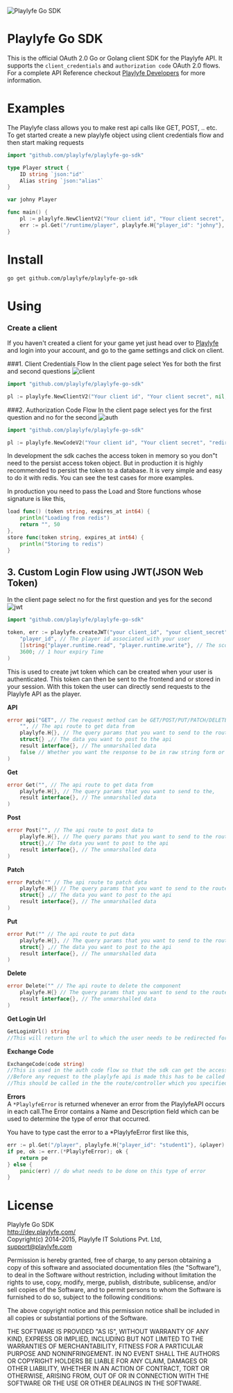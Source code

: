 ![Playlyfe Go SDK](https://dev.playlyfe.com/images/assets/pl-go-sdk.png "Playlyfe Go SDK")

Playlyfe Go SDK
=================

This is the official OAuth 2.0 Go or Golang client SDK for the Playlyfe API.
It supports the `client_credentials` and `authorization code` OAuth 2.0 flows.
For a complete API Reference checkout [Playlyfe Developers](https://dev.playlyfe.com/docs/api.html) for more information.

# Examples
The Playlyfe class allows you to make rest api calls like GET, POST, .. etc.  
To get started create a new playlyfe object using client credentials flow and then start making requests
```go
import "github.com/playlyfe/playlyfe-go-sdk"

type Player struct {
    ID string `json:"id"`
    Alias string `json:"alias"`
}

var johny Player

func main() { 
    pl := playlyfe.NewClientV2("Your client id", "Your client secret", nil, nil)
    err := pl.Get("/runtime/player", playlyfe.H{"player_id": "johny"}, johny)  // To get player profile
}
```

# Install
```sh
go get github.com/playlyfe/playlyfe-go-sdk
```
# Using
### Create a client
  If you haven't created a client for your game yet just head over to [Playlyfe](http://playlyfe.com) and login into your account, and go to the game settings and click on client.

###1. Client Credentials Flow
In the client page select Yes for both the first and second questions
![client](https://cloud.githubusercontent.com/assets/1687946/7930229/2c2f14fe-0924-11e5-8c3b-5ba0c10f066f.png)
```go
import "github.com/playlyfe/playlyfe-go-sdk"

pl := playlyfe.NewClientV2("Your client id", "Your client secret", nil, nil)
```
###2. Authorization Code Flow
In the client page select yes for the first question and no for the second
![auth](https://cloud.githubusercontent.com/assets/1687946/7930231/2c31c1fe-0924-11e5-8cb5-73ca0a002bcb.png)
```go
import "github.com/playlyfe/playlyfe-go-sdk"

pl := playlyfe.NewCodeV2("Your client id", "Your client secret", "redirect_uri", nil, nil)
```
In development the sdk caches the access token in memory so you don"t need to  the persist access token object. But in production it is highly recommended to persist the token to a database. It is very simple and easy to do it with redis. You can see the test cases for more examples.

In production you need to pass the Load and Store functions whose signature is like this,
```go
load func() (token string, expires_at int64) {
    println("Loading from redis")
    return "", 50
},
store func(token string, expires_at int64) {
    println("Storing to redis")
}
```
## 3. Custom Login Flow using JWT(JSON Web Token)
In the client page select no for the first question and yes for the second
![jwt](https://cloud.githubusercontent.com/assets/1687946/7930230/2c2f2caa-0924-11e5-8dcf-aed914a9dd58.png)
```go
import "github.com/playlyfe/playlyfe-go-sdk"

token, err := playlyfe.createJWT("your client_id", "your client_secret", 
    "player_id", // The player id associated with your user
    []string{"player.runtime.read", "player.runtime.write"}, // The scopes the player has access to
    3600; // 1 hour expiry Time
)
```
This is used to create jwt token which can be created when your user is authenticated. This token can then be sent to the frontend and or stored in your session. With this token the user can directly send requests to the Playlyfe API as the player.


**API**
```go
error api("GET", // The request method can be GET/POST/PUT/PATCH/DELETE
    "", // The api route to get data from
    playlyfe.H{}, // The query params that you want to send to the route
    struct{} ,// The data you want to post to the api
    result interface{}, // The unmarshalled data
    false // Whether you want the response to be in raw string form or json
)
```
**Get**
```go
error Get("", // The api route to get data from
    playlyfe.H{}, // The query params that you want to send to the,
    result interface{}, // The unmarshalled data
)
```
**Post**
```go
error Post("", // The api route to post data to
    playlyfe.H{}, // The query params that you want to send to the route
    struct{},// The data you want to post to the api
    result interface{}, // The unmarshalled data
)
```
**Patch**
```go
error Patch("" // The api route to patch data
    playlyfe.H{} // The query params that you want to send to the route
    struct{} ,// The data you want to post to the api
    result interface{}, // The unmarshalled data
)
```
**Put**
```go
error Put("" // The api route to put data
    playlyfe.H{}, // The query params that you want to send to the route
    struct{} ,// The data you want to post to the api
    result interface{}, // The unmarshalled data
)
```
**Delete**
```go
error Delete("" // The api route to delete the component
    playlyfe.H{} // The query params that you want to send to the route,
    result interface{}, // The unmarshalled data
)
```
**Get Login Url**
```go
GetLoginUrl() string
//This will return the url to which the user needs to be redirected for the user to login.
```

**Exchange Code**
```go
ExchangeCode(code string)
//This is used in the auth code flow so that the sdk can get the access token.
//Before any request to the playlyfe api is made this has to be called atleast once.
//This should be called in the the route/controller which you specified in your redirect_uri
```

**Errors**  
A ```*PlaylyfeError``` is returned whenever an error from the PlaylyfeAPI occurs in each call.The Error contains a Name and Description field which can be used to determine the type of error that occurred.

You have to type cast the error to a *PlaylyfeError first like this,
```go
err := pl.Get("/player", playlyfe.H{"player_id": "student1"}, &player)
if pe, ok := err.(*PlaylyfeError); ok {
    return pe
} else {
    panic(err) // do what needs to be done on this type of error
}
```

License
=======
Playlyfe Go SDK  
http://dev.playlyfe.com/  
Copyright(c) 2014-2015, Playlyfe IT Solutions Pvt. Ltd, support@playlyfe.com

Permission is hereby granted, free of charge, to any person obtaining a copy
of this software and associated documentation files (the "Software"), to deal
in the Software without restriction, including without limitation the rights
to use, copy, modify, merge, publish, distribute, sublicense, and/or sell
copies of the Software, and to permit persons to whom the Software is
furnished to do so, subject to the following conditions:

The above copyright notice and this permission notice shall be included in
all copies or substantial portions of the Software.

THE SOFTWARE IS PROVIDED "AS IS", WITHOUT WARRANTY OF ANY KIND, EXPRESS OR
IMPLIED, INCLUDING BUT NOT LIMITED TO THE WARRANTIES OF MERCHANTABILITY,
FITNESS FOR A PARTICULAR PURPOSE AND NONINFRINGEMENT. IN NO EVENT SHALL THE
AUTHORS OR COPYRIGHT HOLDERS BE LIABLE FOR ANY CLAIM, DAMAGES OR OTHER
LIABILITY, WHETHER IN AN ACTION OF CONTRACT, TORT OR OTHERWISE, ARISING FROM,
OUT OF OR IN CONNECTION WITH THE SOFTWARE OR THE USE OR OTHER DEALINGS IN
THE SOFTWARE.
